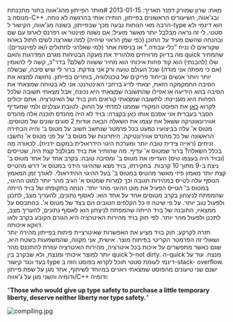מאת: שרון שמורק דפנר
תאריך: 2013-01-15
#מותר הפייתון מהג'אווה
בתור מתכנתת מנוסה ב-C++ ובג'אווה, השיעורים הראשונים בפייתון, הותירו אותי בהרגשה
לא נוחה. הרבה מאי הנוחות נבעה מכך שבפייתון, בשונה מג'אווה, הקישור ל-type הוא
דינמי ולא סטטי. לי זה נראה מבלבל יותר מאשר מועיל: אם נשווה פוינטר או רפרנס לארגז
עם שם ובהנחה שהשם מעיד על התוכן (כפי שמן הראוי שיהיה) למה שארצה לשים חתול בארגז
שקוראים לו נניח "כלי עבודה." או בניסוח אחר (למי שאלרגי לחתולים ו/או לפוינטרים):
מה בדיוק מרוויחים מלהוריד את מעקה הבטיחות מגרם המדרגות והאם quick שהמחיר שלו
(להבנתי) הוא קוד פחות איכותי הוא מחיר ששווה לשלם?
בדר"כ, קשה לי להאמין (אם כי מפתה אני מודה) שכל העולם טועה ורק אני צודקת. ברור לי
שיש סיבה, שבשלה יותר ויותר אנשים ובייחוד פריקים של טכנולוגיה, בוחרים בפייתון.
נחושה למצוא את הסיבה החמקמקה הזאת, יצאתי לדיג ברחבי האינטרנט: אני לא בטוחה
שמצאתי את הסיבה בהא הידיעה או אפילו שהתשובה שמצאתי היא נכונה, אבל מצאתי תשובה
שלכל הפחות היא מעניינת: לתשובה שמצאתי
קוראים חוק בויד של האיטרציה. אתם יכולים לקרוא [כאן](http://www.codinghorror.com/blog/2007/02/boyds-law-of-iteration.html)
את הפוסט המקורי שממנו למדתי על החוק. לטובת עצלנים ולמי שמעדיף הסבר בעברית אני
אסכם אותו כאן בקצרה: בויד לא היה מהנדס תוכנה אלה מהנדס אווירונאוטיקה ששאל את
עצמו את השאלה הבאה אודות 2 סוגים שונים של מטוסים. מטוס א' עלה בביצועיו כמעט בכל
פרמטר שנחשב חשוב על מטוס ב' והיה הבחירה הראשונה של כל מהנדס אווירונטיקה.
היתרונות של מטוס ב' על פני מטוס א' נחשבו זניחים (ראייה צידית טובה יותר ומערכת
היגוי הידראולית במקום ידנית). לכאורה מה בכלל השאלה? ברור שמטוס א' עדיף. מה
שהותיר את בויד מבולבל קצת היה, שטייסים (ובויד היה בעצמו טיס) העדיפו את מטוס ב'
ומסיבה טובה: בקרב אחד על אחד מטוס ב' ניצח ב-9 מתוך 10 קרבות.
בחקירתו, בויד מצא שההיגוי הידני במטוס א' דרש מהטייס קצת יותר מאמץ פיזי מאשר
מהטיס במטוס ב' בעל ההיגוי  ההידראולי. לאורך זמן המאמץ הנוסף עלה לטייס במהירות
תגובה וכך למרות שמטוס א' הגיב מהר יותר למוט ההיגוי, במטוס ב' הטייס הפעיל את מוט
ההיגוי מהר יותר.
הנחה בתקופתו של בויד הייתה שהמפתח לניצחון בקרב מטוסים אחד על אחד הוא: לאסוף
נתונים, להעריך מצב, לתכנן ולפעול טוב יותר. על פי שיטה זו כל הקלפים הטובים הם בצד
של מטוס א'. בהתבסס על ממצאיו, התובנה של בויד הייתה שהמפתח לניצחון הוא לאסוף
נתונים, להעריך מצב, לתכנן ולפעול מהר יותר. לפי חוק בויד מהירות האיטרציה היא
הגורם הקובע בקרב ולאו דווקא איכותה.  
חזרה לקרקע: חוק בויד מציע את האפשרות שאיטרציית פיתוח בפייתון מהירה יותר ושאולי
זה הפרמטר הקריטי בפיתוח מוצר. אישית, אני מקווה, שהמשמעות בשטח היא, שגם כאשר
מתפשרים על איכות בכל איטרציה, מהירות האיטרציה עוזרת להתכנס מהר יותר למוצר איכותי
ומנצח, ולא שבקרב בין quick ל-not dirty. ה-quick מנצח.
עוד על בעד ונגד קישור type דינמי לעומת סטטי תוכל לקרוא בפוסט הזה ב-stack-
overflow. ישנם שני טיעונים מהפוסט שמצאתי ראויים במיוחד לשיתוף, אחד מגן על שפת
פייתון ודומיה והשני מגן על ג'אווה/C++ ודומיה:



"__Those who would give up type safety to purchase a little temporary liberty,
deserve neither liberty nor type safety.__"

![compiling.jpg](/static/blog/images/compiling.jpg)



    
